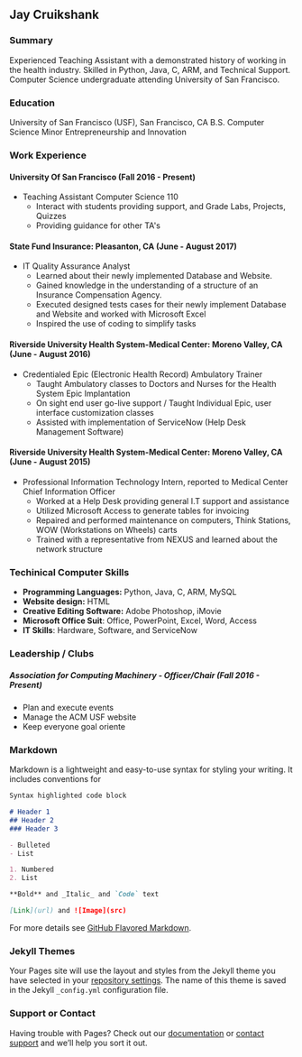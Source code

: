 ## Jay Cruikshank

### Summary
Experienced Teaching Assistant with a demonstrated history of working in the health industry. Skilled in Python, Java, C, ARM, and Technical Support. Computer Science undergraduate attending University of San Francisco. 

### Education
University of San Francisco (USF), San Francisco, CA 
B.S. Computer Science 
Minor Entrepreneurship and Innovation

### Work Experience
#### University Of San Francisco (Fall 2016 - Present)
  - Teaching Assistant Computer Science 110
    -	Interact with students providing support, and Grade Labs, Projects, Quizzes
    - Providing guidance for other TA's
#### State Fund Insurance: Pleasanton, CA (June - August 2017)
  - IT Quality Assurance Analyst
    - Learned about their newly implemented Database and Website.
    - Gained knowledge in the understanding of a structure of an Insurance Compensation Agency.
    - Executed designed tests cases for their newly implement Database and Website and worked with Microsoft Excel
    - Inspired the use of coding to simplify tasks
#### Riverside University Health System-Medical Center:  Moreno Valley, CA (June - August 2016)
  - Credentialed Epic (Electronic Health Record) Ambulatory Trainer
    - Taught Ambulatory classes to Doctors and Nurses for the Health System Epic Implantation 
    - On sight end user go-live support / Taught Individual Epic, user interface customization classes
    - Assisted with implementation of ServiceNow (Help Desk Management Software)
#### Riverside University Health System-Medical Center:  Moreno Valley, CA (June - August 2015)
  - Professional Information Technology Intern, reported to Medical Center Chief Information Officer
    - Worked at a Help Desk providing general I.T support and assistance
    - Utilized Microsoft Access to generate tables for invoicing 
    - Repaired and performed maintenance on computers, Think Stations, WOW (Workstations on Wheels) carts 
    - Trained with a representative from NEXUS and learned about the network structure

### Techinical Computer Skills
  - **Programming Languages:** Python, Java, C, ARM, MySQL
  - **Website design:** HTML
  - **Creative Editing Software:** Adobe Photoshop, iMovie
  - **Microsoft Office Suit**: Office, PowerPoint, Excel, Word, Access 	
  - **IT Skills**: Hardware, Software, and ServiceNow

### Leadership / Clubs 
  ##### Association for Computing Machinery - Officer/Chair (Fall 2016 - Present) 
   - Plan and execute events
   - Manage the ACM USF website
   - Keep everyone goal oriente


### Markdown

Markdown is a lightweight and easy-to-use syntax for styling your writing. It includes conventions for

```markdown
Syntax highlighted code block

# Header 1
## Header 2
### Header 3

- Bulleted
- List

1. Numbered
2. List

**Bold** and _Italic_ and `Code` text

[Link](url) and ![Image](src)
```

For more details see [GitHub Flavored Markdown](https://guides.github.com/features/mastering-markdown/).

### Jekyll Themes

Your Pages site will use the layout and styles from the Jekyll theme you have selected in your [repository settings](https://github.com/jaycruiks/jaycruiks.github.io/settings). The name of this theme is saved in the Jekyll `_config.yml` configuration file.

### Support or Contact

Having trouble with Pages? Check out our [documentation](https://help.github.com/categories/github-pages-basics/) or [contact support](https://github.com/contact) and we’ll help you sort it out.
